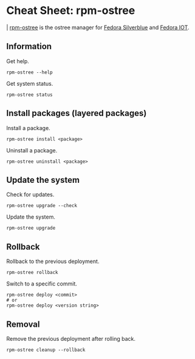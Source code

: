 # Cheat Sheet: rpm-ostree

| [rpm-ostree](https://rpm-ostree.readthedocs.io/en/latest/) is the ostree
manager for [Fedora Silverblue](https://silverblue.fedoraproject.org/) and
[Fedora IOT](https://iot.fedoraproject.org/).

## Information

Get help.

```
rpm-ostree --help
```

Get system status.

```
rpm-ostree status
```

## Install packages (layered packages)

Install a package.

```
rpm-ostree install <package>
```

Uninstall a package.

```
rpm-ostree uninstall <package>
```

## Update the system

Check for updates.

```
rpm-ostree upgrade --check
```

Update the system.

```
rpm-ostree upgrade
```

## Rollback

Rollback to the previous deployment.

```
rpm-ostree rollback
```

Switch to a specific commit.

```
rpm-ostree deploy <commit>
# or
rpm-ostree deploy <version string>
```

## Removal

Remove the previous deployment after rolling back.

```
rpm-ostree cleanup --rollback
```
